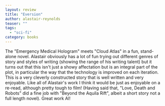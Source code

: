 ```yaml
---
layout: review
title: "Eversion"
author: alastair-reynolds
teaser: ""
tags:
  - "sci-fi"
category: books
---
```


The "Emergency Medical Hologram" meets "Cloud Atlas" in a fun, stand-alone novel. Alastair obviously has a lot
of fun trying out different genres of story and styles of writing (showing the range of his writing talent)
but it turns out that this isn't just a showy affectation but is an integral part of the plot, in  particular
the way that the technology is improved on each iteration. This is a very cleverly constructed story that 
is well written and very enjoyable. Like all of Alastair's work I think it would be just as enjoyable on 
a re-read, although pretty tough to film! (Having said that, "Love, Death and Robots" did a fine job with 
"Beyond the Aquila Rift", albeit a short story not a full length novel). Great work Al!
